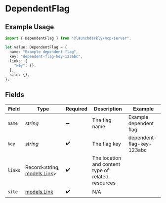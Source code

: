 # DependentFlag

## Example Usage

```typescript
import { DependentFlag } from "@launchdarkly/mcp-server";

let value: DependentFlag = {
  name: "Example dependent flag",
  key: "dependent-flag-key-123abc",
  links: {
    "key": {},
  },
  site: {},
};
```

## Fields

| Field                                              | Type                                               | Required                                           | Description                                        | Example                                            |
| -------------------------------------------------- | -------------------------------------------------- | -------------------------------------------------- | -------------------------------------------------- | -------------------------------------------------- |
| `name`                                             | *string*                                           | :heavy_minus_sign:                                 | The flag name                                      | Example dependent flag                             |
| `key`                                              | *string*                                           | :heavy_check_mark:                                 | The flag key                                       | dependent-flag-key-123abc                          |
| `links`                                            | Record<string, [models.Link](../models/link.md)>   | :heavy_check_mark:                                 | The location and content type of related resources |                                                    |
| `site`                                             | [models.Link](../models/link.md)                   | :heavy_check_mark:                                 | N/A                                                |                                                    |
